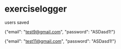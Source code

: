 # exerciselogger

users saved

{"email": "test9@gmail.com",
"password": "ASDasd1!"}


{"email": "test11@gmail.com",
"password": "ASDasd1!"}